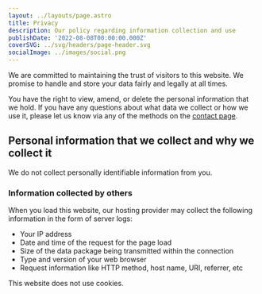 ```yaml
---
layout: ../layouts/page.astro
title: Privacy
description: Our policy regarding information collection and use
publishDate: '2022-08-08T00:00:00.000Z'
coverSVG: ../svg/headers/page-header.svg
socialImage: ../images/social.png
---
```


We are committed to maintaining the trust of visitors to this website. We promise to handle and store your data fairly and legally at all times.

You have the right to view, amend, or delete the personal information that we hold. If you have any questions about what data we collect or how we use it, please let us know via any of the methods on the [contact page](/contact).

## Personal information that we collect and why we collect it

We do not collect personally identifiable information from you.

### Information collected by others

When you load this website, our hosting provider may collect the following information in the form of server logs:

- Your IP address
- Date and time of the request for the page load
- Size of the data package being transmitted within the connection
- Type and version of your web browser
- Request information like HTTP method, host name, URI, referrer, etc

This website does not use cookies.
